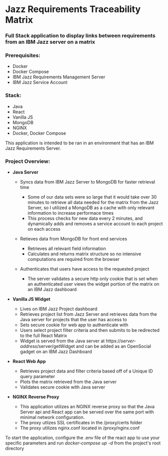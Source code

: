 # Jazz Requirements Traceability Matrix
### Full Stack application to display links between requirements from an IBM Jazz server on a matrix

### Prerequisites:
  * Docker
  * Docker Compose
  * IBM Jazz Requirements Management Server
  * IBM Jazz Service Account

### Stack:
  * Java
  * React
  * Vanilla JS
  * MongoDB
  * NGINX
  * Docker, Docker Compose
  
This application is intended to be ran in an environment that has an IBM Jazz Requirements Server.

### Project Overview:
  * **Java Server**
    * Syncs data from IBM Jazz Server to MongoDB for faster retrieval time
      * Some of our data sets were so large that it would take over 30 minutes to retrieve all data needed for the matrix from the Jazz Server, so I utilized a MongoDB as a cache with only relevant information to increase performace times
      * This process checks for new data every 2 minutes, and dynamically adds and removes a service account to each project on each access
    
    * Retieves data from MongoDB for front end services
      * Retrieves all relevant field information
      * Calculates and returns matrix structure so no intensive computations are required from the browser
      
    * Authenticates that users have access to the requested project
      * The server validates a secure http only cookie that is set when an authenticated user views the widget portion of the matrix on an IBM Jazz dashboard
      
      
  * **Vanilla JS Widget**
    * Lives on IBM Jazz Project dashboard
    * Retrieves project list from Jazz Server and retrieves data from the Java server for projects that the user has access to
    * Sets secure cookie for web app to authenticate with
    * Users select project filter criteria and then submits to be redirected to the full React Matrix
    * Widget is served from the Java server at https://*server-address*/server/getWidget and can be added as an OpenSocial gadget on an IBM Jazz Dashboard
    
    
  * **React Web App**
    * Retrieves project data and filter criteria based off of a Unique ID query parameter
    * Plots the matrix retrieved from the Java server
    * Validates secure cookie with Java server
    
  * **NGINX Reverse Proxy**
    * This application utilizes an NGINX reverse proxy so that the Java Server api and React app can be served over the same port with minimal network configuration.
    * The proxy utlizes SSL certificates in the /proxy/certs folder
    * The proxy utilizes nginx.conf located in /proxy/nginx.conf
   
   
To start the application, configure the .env file of the react app to use your specific parameters and run *docker-compose up -d* from the project's root directory
    
 
